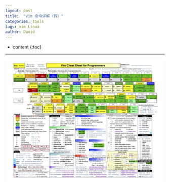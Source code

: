 ```yaml
---
layout: post
title:  "vim 命令详解（转）"
categories: tools
tags: vim Linux
author: David
---
```


* content
{:toc}

---

![vim cheat sheet 2](https://github.com/titron/titron.github.io/raw/master/img/2022-05-06-vim-cheatsheet2.png)